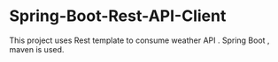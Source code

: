 # Spring-Boot-Rest-API-Client
This project uses Rest template to consume weather API  .  Spring Boot , maven is used.
